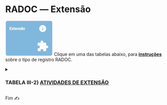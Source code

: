 # RADOC &#x2015; Extensão

<img src="../media/painel-extensao.jpg" width="150"> Clique em uma das tabelas abaixo, para <ins>**instruções**</ins> sobre o tipo de registro RADOC.

<details><summary><H3><b>TABELA III-2) <ins>ATIVIDADES DE EXTENSÃO</ins></H3></b></summary>
  
|Item|Descrição|Pontos|**Origem do Registro**|
|-|-|-|-|
|1|Coordenador de programa ou projeto de extensão aprovado com comprovação de financiamento (exceto para os que são exclusivamente destinado a bolsas)|10<br>(para 12 meses)|[Registro importado de Sistemas UFG](./fonte-sistema.md)|
|2|Coordenador de programa ou projeto de extensão/cultura cadastrado na PROEC III|5<br>(para 12 meses)<br>(máx. 15)|[Registro importado de Sistemas UFG](./fonte-sistema.md)|
|3|Coordenador de contratos e de convênios de cooperação institucional internacional|5<br>(para 12 meses)|[Registro importado de Sistemas UFG](./fonte-sistema.md)|
|4|Coordenador de contratos e de convênios de cooperação institucional nacional|3<br>(para 12 meses)|[Registro importado de Sistemas UFG](./fonte-sistema.md)|
|5|Participante de projeto de extensão/cultura cadastrado na PROEC|3<br>(para 12 meses)<br>(máx. 15)|[Registro importado de Sistemas UFG](./fonte-sistema.md)|
|6|Curso de extensão ministrado com 20 ou mais horas|5<br>(máx. 15)|[Registro importado de Sistemas UFG](./fonte-sistema.md)|
|7|Curso de extensão ministrado com menos de 20 horas|2<br>(máx. 10)|[Registro importado de Sistemas UFG](./fonte-sistema.md)|
|8|Palestrante, conferencista, participante ou coordenador de mesa redonda em evento científico, cultural ou artístico|-|-|
|8.1|.... Evento internacional|10<br>(máx. 20)|[Registro importado de Sistemas UFG](./fonte-sistema.md)|
|8.2|.... Evento nacional|6<br>(máx. 12)|[Registro importado de Sistemas UFG](./fonte-sistema.md)|
|8.3|.... Evento regional ou local|5<br>(máx. 10)|[Registro importado de Sistemas UFG](./fonte-sistema.md)|
|9|Promoção ou produção de eventos artísticos e científicos locais|-|-|
|9.1|.... Presidente|5|[Registro importado de Sistemas UFG](./fonte-sistema.md)|
|9.2|.... Comissão organizadora|3|[Registro importado de Sistemas UFG](./fonte-sistema.md)|
|10|Promoção ou produção de eventos artísticos e científicos regionais|-|-|
|10.1|.... Presidente|7|[Registro importado de Sistemas UFG](./fonte-sistema.md)|
|10.2|.... Comissão organizadora|4|[Registro importado de Sistemas UFG](./fonte-sistema.md)|
|11|Promoção ou produção de eventos artísticos e científicos nacionais|-|-|
|11.1|.... Presidente|10|[Registro importado de Sistemas UFG](./fonte-sistema.md)|
|11.2|.... Comissão organizadora|6|[Registro importado de Sistemas UFG](./fonte-sistema.md)|
|12|Promoção ou produção de eventos artísticos e científicos internacionais|-|-|
|12.1|.... Presidente|15|[Registro importado de Sistemas UFG](./fonte-sistema.md)|
|12.2|.... Comissão organizadora|8|[Registro importado de Sistemas UFG](./fonte-sistema.md)|
</details>

Fim &#9997;
